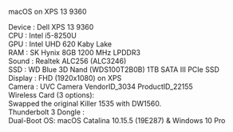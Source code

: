 macOS on XPS 13 9360

Device : Dell XPS 13 9360  
CPU : Intel i5-8250U  
GPU : Intel UHD 620 Kaby Lake  
RAM : SK Hynix 8GB 1200 MHz LPDDR3  
Sound : Realtek ALC256 (ALC3246)  
SSD : WD Blue 3D Nand (WDS100T2B0B) 1TB SATA III PCIe SSD  
Display : FHD (1920x1080) on XPS  
Camera : UVC Camera VendorID_3034 ProductID_22155  
Wireless Card (3 options):  
        Swapped the original Killer 1535 with DW1560.  
Thunderbolt 3 Dongle :  
Dual-Boot OS: macOS Catalina 10.15.5 (19E287) & Windows 10 Pro  
